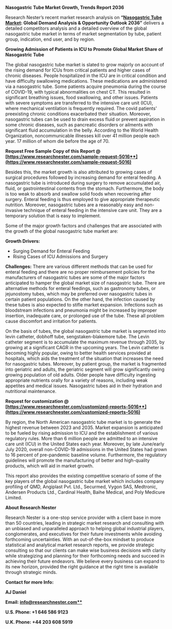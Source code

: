 ﻿**Nasogastric Tube Market Growth, Trends Report 2036**

Research Nester’s recent market research analysis on **“[Nasogastric Tube Market](https://www.researchnester.com/reports/nasogastric-tube-market/5016): Global Demand Analysis & Opportunity Outlook 2036”** delivers a detailed competitors analysis and a detailed overview of the global nasogastric tube market in terms of market segmentation by <a name="_hlk136619919"></a>tube, patient group, indication, end user, and by region.

**Growing Admission of Patients in ICU to Promote Global Market Share of Nasogastric Tube**

The global nasogastric tube market is slated to grow majorly on account of the rising demand for ICUs from critical patients and higher cases of chronic diseases. People hospitalized in the ICU are in critical condition and have difficulty swallowing medications. These medications are administered via a nasogastric tube. Some patients acquire pneumonia during the course of COVID-19, with typical abnormalities on chest CT. This resulted in significant breathing issues, food swallowing, and other issues. Patients with severe symptoms are transferred to the intensive care unit (ICU), where mechanical ventilation is frequently required. The covid patients' preexisting chronic conditions exacerbated their situation. Moreover, nasogastric tubes can be used to drain excess fluid or prevent aspiration in some chronic diseases, such as pancreatic disorders or ailments with significant fluid accumulation in the belly. According to the World Health Organization, noncommunicable illnesses kill over 41 million people each year. 17 million of whom die before the age of 70. 

**Request Free Sample Copy of this Report @ [https://www.researchnester.com/sample-request-5016**](https://www.researchnester.com/sample-request-5016)**

Besides this, the market growth is also attributed to growing cases of surgical procedures followed by increasing demand for enteral feeding. A nasogastric tube is introduced during surgery to remove accumulated air, fluid, or gastrointestinal contents from the stomach. Furthermore, the body is too weak to absorb and swallow solid foods when recovering after surgery. Enteral feeding is thus employed to give appropriate therapeutic nutrition. Moreover, nasogastric tubes are a reasonably easy and non-invasive technique of enteral feeding in the intensive care unit. They are a temporary solution that is easy to implement.

Some of the major growth factors and challenges that are associated with the growth of the global nasogastric tube market are:

**Growth Drivers:**

- Surging Demand for Enteral Feeding
- Rising Cases of ICU Admissions and Surgery

**Challenges:**
There are various different methods that can be used for enteral feeding and there are no proper reimbursement policies for the manufacturers of nasogastric tubes are some of the major factors anticipated to hamper the global market size of nasogastric tube. There are alternative methods for enteral feedings, such as gastronomy tubes, or jejunostomy tubes, which may be preferred over nasogastric tubes in certain patient populations. On the other hand, the infection caused by these tubes is also expected to stifle market expansion. Infections such as bloodstream infections and pneumonia might be increased by improper insertion, inadequate care, or prolonged use of the tube. These all problem cause discomfort and irritation for patients.


On the basis of tubes, the global nasogastric tube market is segmented into levin catheter, dobhoff tube, sengstaken-blakemore tube. The Levin catheter segment is to accumulate the maximum revenue through 2035, by growing at a significant CAGR in the upcoming years. The Levin catheter is becoming highly popular, owing to better health services provided at hospitals, which aids the treatment of the situation that increases the need for nasogastric tubes. Moreover, by patient group, the market is fragmented into geriatric and adults, the geriatric segment will grow significantly owing growing population of old adults. Older people have difficulty ingesting appropriate nutrients orally for a variety of reasons, including weak appetites and medical issues. Nasogastric tubes aid in their hydration and nutritional maintenance.

**Request for customization @ [https://www.researchnester.com/customized-reports-5016**](https://www.researchnester.com/customized-reports-5016)**

By region, the North American nasogastric tube market is to generate the highest revenue between 2023 and 2035. Market expansion is anticipated to be fueled by rising admission to ICU and the establishment of various regulatory rules. More than 6 million people are admitted to an intensive care unit (ICU) in the United States each year. Moreover, by late June/early July 2020, overall non-COVID-19 admissions in the United States had grown to 16 percent of pre-pandemic baseline volume. Furthermore, the regulatory guidelines will promote the manufacturing of better and high-quality products, which will aid in market growth.

This report also provides the existing competitive scenario of some of the key players of the global nasogastric tube market which includes company profiling of <a name="_hlk136621763"></a>QMD, Angiplast Pvt. Ltd., Securmed, Vygon SAS, Medtronic, Andersen Products Ltd., Cardinal Health, Baihe Medical, and Poly Medicure Limited.

<a name="_hlk170730016"></a>**About Research Nester**

Research Nester is a one-stop service provider with a client base in more than 50 countries, leading in strategic market research and consulting with an unbiased and unparalleled approach to helping global industrial players, conglomerates, and executives for their future investments while avoiding forthcoming uncertainties. With an out-of-the-box mindset to produce statistical and analytical market research reports, we provide strategic consulting so that our clients can make wise business decisions with clarity while strategizing and planning for their forthcoming needs and succeed in achieving their future endeavors. We believe every business can expand to its new horizon, provided the right guidance at the right time is available through strategic minds.

**Contact for more Info:**

**AJ Daniel**

**Email: [info@researchnester.com**](mailto:info@researchnester.com)**

**U.S. Phone: +1 646 586 9123** 

**U.K. Phone: +44 203 608 5919**
